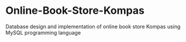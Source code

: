 # Online-Book-Store-Kompas
Database design and implementation of online book store Kompas using MySQL programming language
